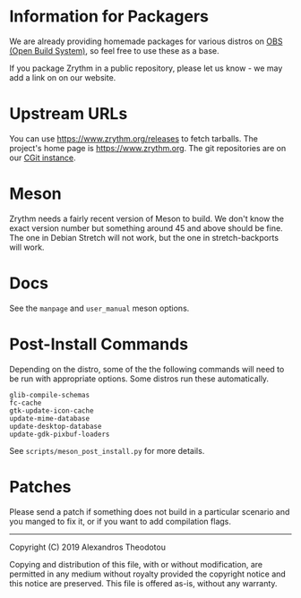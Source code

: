 Information for Packagers
=========================

We are already providing homemade packages for
various distros on
[OBS (Open Build System)](https://build.opensuse.org/package/show/home:alextee/zrythm#),
so feel free to use these as a base.

If you package Zrythm in a public repository,
please let us know - we may add a link on
on our website.

# Upstream URLs

You can use
https://www.zrythm.org/releases
to fetch tarballs. The project's home page is
https://www.zrythm.org. The git repositories are
on our [CGit instance](https://git.zrythm.org/cgit/).

# Meson

Zrythm needs a fairly recent version of Meson to build.
We don't know the exact version number but something around 45
and above should be fine. The one in Debian Stretch
will not work, but the one in stretch-backports will
work.

# Docs

See the `manpage` and `user_manual` meson options.

# Post-Install Commands

Depending on the distro, some of the
the following commands will need to be run with
appropriate options. Some distros run these
automatically.

    glib-compile-schemas
    fc-cache
    gtk-update-icon-cache
    update-mime-database
    update-desktop-database
    update-gdk-pixbuf-loaders

See `scripts/meson_post_install.py` for more
details.

# Patches

Please send a patch if something does not build
in a particular scenario and you manged to fix it, or
if you want to add compilation flags.

----

Copyright (C) 2019 Alexandros Theodotou

Copying and distribution of this file, with or without modification,
are permitted in any medium without royalty provided the copyright
notice and this notice are preserved.  This file is offered as-is,
without any warranty.
